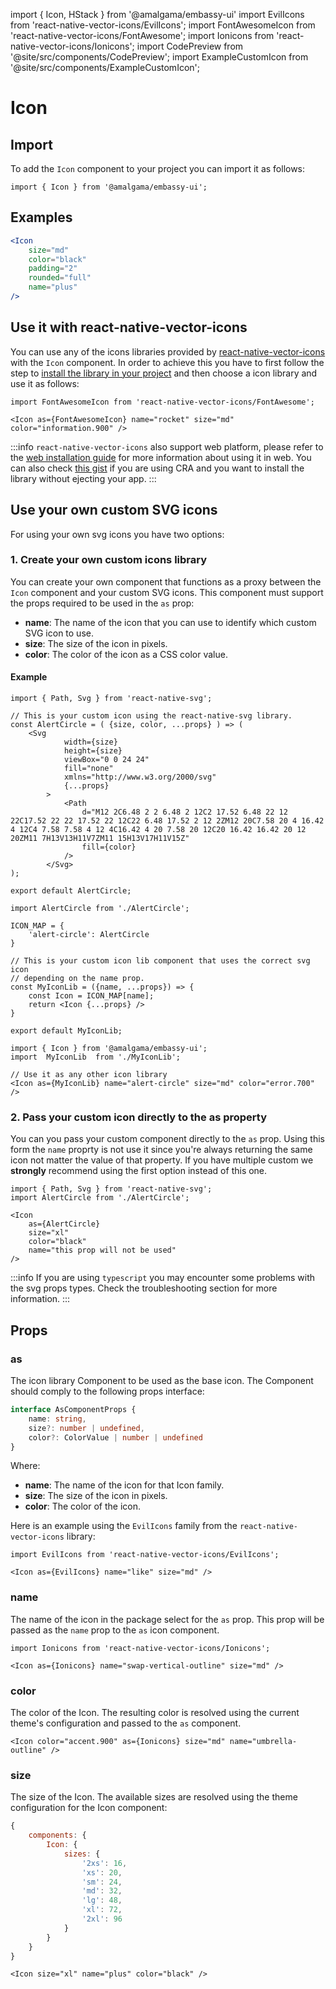 import { Icon, HStack } from '@amalgama/embassy-ui'
import EvilIcons from 'react-native-vector-icons/EvilIcons';
import FontAwesomeIcon from 'react-native-vector-icons/FontAwesome';
import Ionicons from 'react-native-vector-icons/Ionicons';
import CodePreview from '@site/src/components/CodePreview';
import ExampleCustomIcon from '@site/src/components/ExampleCustomIcon';

# Icon

## Import

To add the `Icon` component to your project you can import it as follows:

```tsx
import { Icon } from '@amalgama/embassy-ui';
```

## Examples

<CodePreview>
	<Icon
		size="md"
		color="black"
		rounded="full"
		name="plus"
	/>
</CodePreview>

```jsx
<Icon
	size="md"
	color="black"
	padding="2"
	rounded="full"
	name="plus"
/>
```

## Use it with react-native-vector-icons

You can use any of the icons libraries provided by [react-native-vector-icons](https://github.com/oblador/react-native-vector-icons) with the `Icon` component. In order to achieve this you have to first follow the step to [install the library in your project](https://github.com/oblador/react-native-vector-icons#installation) and then choose a icon library and use it as follows:

<CodePreview>
	<Icon as={FontAwesomeIcon} name="rocket" size="md" color="information.900" />
</CodePreview>

```tsx
import FontAwesomeIcon from 'react-native-vector-icons/FontAwesome';

<Icon as={FontAwesomeIcon} name="rocket" size="md" color="information.900" />
```

:::info
`react-native-vector-icons` also support web platform, please refer to the [web installation guide](https://github.com/oblador/react-native-vector-icons#web-with-webpack) for more information about using it in web. You can also check [this gist](https://gist.github.com/sturmenta/246e8cb61dc891a29f8a36eceb55d529) if you are using CRA and you want to install the library without ejecting your app.
:::

## Use your own custom SVG icons

For using your own svg icons you have two options:

### 1. Create your own custom icons library

You can create your own component that functions as a proxy between the `Icon` component and your custom SVG icons. This component must support the props required to be used in the `as` prop:

- __name__: The name of the icon that you can use to identify which custom SVG icon to use.
- __size__: The size of the icon in pixels.
- __color__: The color of the icon as a CSS color value.

#### Example

<CodePreview>
	<ExampleCustomIcon/>
</CodePreview>

```tsx
import { Path, Svg } from 'react-native-svg';

// This is your custom icon using the react-native-svg library.
const AlertCircle = ( {size, color, ...props} ) => (
	<Svg
			width={size}
			height={size}
			viewBox="0 0 24 24"
			fill="none"
			xmlns="http://www.w3.org/2000/svg"
			{...props}
		>
			<Path
				d="M12 2C6.48 2 2 6.48 2 12C2 17.52 6.48 22 12 22C17.52 22 22 17.52 22 12C22 6.48 17.52 2 12 2ZM12 20C7.58 20 4 16.42 4 12C4 7.58 7.58 4 12 4C16.42 4 20 7.58 20 12C20 16.42 16.42 20 12 20ZM11 7H13V13H11V7ZM11 15H13V17H11V15Z"
				fill={color}
			/>
		</Svg>
);

export default AlertCircle;
```

```tsx
import AlertCircle from './AlertCircle';

ICON_MAP = {
	'alert-circle': AlertCircle
}

// This is your custom icon lib component that uses the correct svg icon
// depending on the name prop.
const MyIconLib = ({name, ...props}) => {
	const Icon = ICON_MAP[name];
	return <Icon {...props} />
}

export default MyIconLib;
```


```tsx
import { Icon } from '@amalgama/embassy-ui';
import  MyIconLib  from './MyIconLib';

// Use it as any other icon library
<Icon as={MyIconLib} name="alert-circle" size="md" color="error.700" />
```

### 2. Pass your custom icon directly to the as property

You can you pass your custom component directly to the `as` prop. Using this form the `name` proprty is not use it since you're always returning the same icon not matter the value of that property. If you have multiple custom we __strongly__ recommend using the first option instead of this one.

```tsx
import { Path, Svg } from 'react-native-svg';
import AlertCircle from './AlertCircle';

<Icon
	as={AlertCircle}
	size="xl"
	color="black"
	name="this prop will not be used"
/>
```

:::info
If you are using `typescript` you may encounter some problems with the svg props types. Check the troubleshooting section for more information.
:::


## Props

### as
The icon library Component to be used as the base icon. The Component should comply to the following props interface:

```ts
interface AsComponentProps {
	name: string,
	size?: number | undefined,
	color?: ColorValue | number | undefined
}
```

Where:
- __name__: The name of the icon for that Icon family.
- __size__: The size of the icon in pixels.
- __color__: The color of the icon.

Here is an example using the `EvilIcons` family from the `react-native-vector-icons` library:

<CodePreview>
	<Icon as={EvilIcons} name="like" size="md" />
</CodePreview>

```tsx
import EvilIcons from 'react-native-vector-icons/EvilIcons';

<Icon as={EvilIcons} name="like" size="md" />
```

### name
The name of the icon in the package select for the `as` prop. This prop will be passed as the `name` prop to the `as` icon component.

<CodePreview>
	<Icon as={Ionicons} name="swap-vertical-outline" size="md"/>
</CodePreview>

```tsx
import Ionicons from 'react-native-vector-icons/Ionicons';

<Icon as={Ionicons} name="swap-vertical-outline" size="md" />
```

### color

The color of the Icon. The resulting color is resolved using the current theme's configuration and passed to the `as` component.

<CodePreview>
	<Icon color="accent.900" as={Ionicons} size="md" name="umbrella-outline" />
</CodePreview>

```tsx
<Icon color="accent.900" as={Ionicons} size="md" name="umbrella-outline" />
```

### size

The size of the Icon. The available sizes are resolved using the theme configuration for the Icon component:

```js
{
	components: {
		Icon: {
			sizes: {
				'2xs': 16,
				'xs': 20,
				'sm': 24,
				'md': 32,
				'lg': 48,
				'xl': 72,
				'2xl': 96
			}
		}
	}
}
```

<CodePreview>
	<Icon size="xl" name="plus" color="black" />
</CodePreview>

```tsx
<Icon size="xl" name="plus" color="black" />
```
